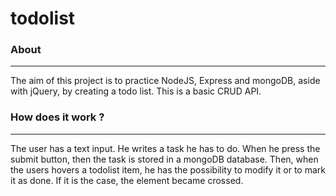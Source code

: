 # todolist
### About
--------
The aim of this project is to practice NodeJS, Express and mongoDB, aside with jQuery, by creating a todo list. This is a basic CRUD API.

### How does it work ?
---------------------
The user has a text input. He writes a task he has to do. When he press the submit button, then the task is stored in a mongoDB database. Then, when the users hovers a todolist item, he has the possibility to modify it or to mark it as done. If it is the case, the element became crossed.
